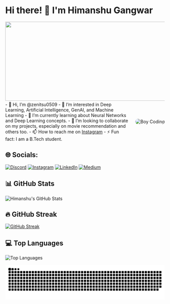 # Hi there! 👋 I'm Himanshu Gangwar

<!-- Add your introduction or other information here -->

<img src="https://github.com/zenitsu0509/DeepVisionModels/blob/5dcd9ce0bd81c474ebf863978817d17076348973/assets/Screenshot%202024-12-03%20201700.png" width="1350" height="250">

<div style="display: flex; align-items: center; justify-content: space-between;">
  <div style="flex: 1; padding-right: 20px;">
    - 👋 Hi, I’m @zenitsu0509  
    - 👀 I’m interested in Deep Learning, Artificial Intelligence, GenAI, and Machine Learning  
    - 🌱 I’m currently learning about Neural Networks and Deep Learning concepts.  
    - 💞️ I’m looking to collaborate on my projects, especially on movie recommendation and others too.  
    - 📫 How to reach me on <a href="https://www.instagram.com/sanatani.himanshu.gangwar.07/">Instagram</a>  
    - ⚡ Fun fact: I am a B.Tech student.  
  </div>
  <div>
    <img src="https://github.com/zenitsu0509/DeepVisionModels/blob/fe20492aa972cc2ff4d89bd2282bed2e9543e248/assets/boy_coding.jpeg" alt="Boy Coding" width="300" height="300" style="border-radius: 10px;">
  </div>
</div>


## 🌐 Socials:
[![Discord](https://img.shields.io/badge/Discord-%237289DA.svg?logo=discord&logoColor=white)](https://discord.gg/https://discord.gg/ZT4Pmhmn) [![Instagram](https://img.shields.io/badge/Instagram-%23E4405F.svg?logo=Instagram&logoColor=white)](https://instagram.com/sanatani.himansshu.gangwar07) [![LinkedIn](https://img.shields.io/badge/LinkedIn-%230077B5.svg?logo=linkedin&logoColor=white)](https://linkedin.com/in/https://www.linkedin.com/in/himanshu-gangwar-a1b05) [![Medium](https://img.shields.io/badge/Medium-12100E?logo=medium&logoColor=white)](https://medium.com/@@himanshugangwar0509)

## 📊 GitHub Stats

![Himanshu's GitHub Stats](https://github-readme-stats.vercel.app/api?username=zenitsu0509&show_icons=true&theme=radical)

## 🔥 GitHub Streak

[![GitHub Streak](https://streak-stats.demolab.com/?user=zenitsu0509&theme=radical)](https://git.io/streak-stats)

## 💻 Top Languages

![Top Languages](https://github-readme-stats.vercel.app/api/top-langs/?username=zenitsu0509&layout=compact&theme=radical)

<picture>
  <source media="(prefers-color-scheme: dark)" srcset="https://raw.githubusercontent.com/zenitsu0509/zenitsu0509/output/github-snake-dark.svg" />
  <source media="(prefers-color-scheme: light)" srcset="https://raw.githubusercontent.com/zenitsu0509/zenitsu0509/output/github-snake.svg" />
  <img alt="github-snake" src="https://raw.githubusercontent.com/zenitsu0509/zenitsu0509/output/github-snake.svg" />
</picture>
